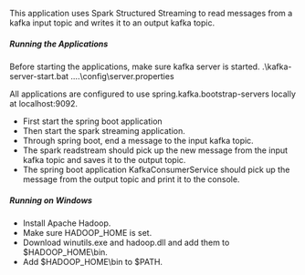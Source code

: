 This application uses Spark Structured Streaming to read messages from a kafka input topic and writes it to an output kafka topic. 


##### Running the Applications

Before starting the applications, make sure kafka server is started. 
.\kafka-server-start.bat ..\..\config\server.properties

All applications are configured to use spring.kafka.bootstrap-servers locally at localhost:9092.

* First start the spring boot application 
* Then start the spark streaming application.
* Through spring boot, end a message to the input kafka topic.
* The spark readstream should pick up the new message from the input kafka topic and saves it to the output topic.
* The spring boot application KafkaConsumerService should pick up the message from the output topic and print it to the console. 


##### Running on Windows  

* Install Apache Hadoop.
* Make sure HADOOP_HOME is set.
* Download winutils.exe and hadoop.dll and add them to $HADOOP_HOME\bin.
* Add $HADOOP_HOME\bin to $PATH. 


